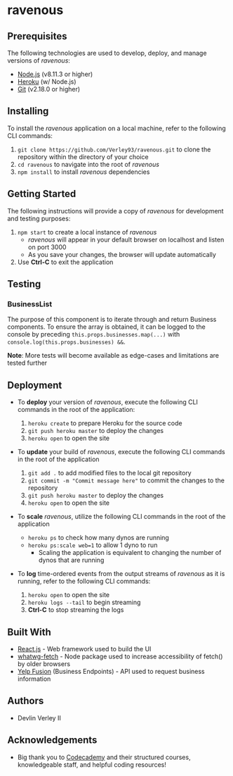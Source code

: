 #   ravenous

##  Prerequisites
The following technologies are used to develop, deploy, and manage versions of *ravenous*:

-   [Node.js](https://nodejs.org/en/) (v8.11.3 or higher)
-   [Heroku](https://devcenter.heroku.com/) (w/ Node.js)
-   [Git](https://git-scm.com/about) (v2.18.0 or higher)

##  Installing
To install the *ravenous* application on a local machine, refer to the following CLI commands:

1.  `git clone https://github.com/Verley93/ravenous.git` to clone the repository within the directory of your choice
2.  `cd ravenous` to navigate into the root of *ravenous*
3.  `npm install` to install *ravenous* dependencies

##  Getting Started
The following instructions will provide a copy of *ravenous* for development and testing purposes:

1.  `npm start` to create a local instance of *ravenous*
    -   *ravenous* will appear in your default browser on localhost and  listen on port 3000
    -   As you save your changes, the browser will update automatically
2.  Use **Ctrl-C** to exit the application

##  Testing
### BusinessList
The purpose of this component is to iterate through and return Business components.  To ensure the array is obtained, it can be logged to the console by preceding `this.props.businesses.map(...)` with `console.log(this.props.businesses) &&`.

**Note**: More tests will become available as edge-cases and limitations are tested further

##  Deployment
-   To **deploy** your version of *ravenous*, execute the following CLI commands in the root of the application:

    1.  `heroku create` to prepare Heroku for the source code
    2.  `git push heroku master` to deploy the changes
    3.  `heroku open` to open the site


-   To **update** your build of *ravenous*, execute the following CLI commands in the root of the application

    1.  `git add .` to add modified files to the local git repository
    2.  `git commit -m "Commit message here"` to commit the changes to the repository
    3.  `git push heroku master` to deploy the changes
    4.  `heroku open` to open the site


-   To **scale** *ravenous*, utilize the following CLI commands in the root of the application

    -   `heroku ps` to check how many dynos are running
    -   `heroku ps:scale web=1` to allow 1 dyno to run
        -   Scaling the application is equivalent to changing the number of dynos that are running


-   To **log** time-ordered events from the output streams of *ravenous* as it is running, refer to the following CLI commands:

    1.  `heroku open` to open the site
    2.  `heroku logs --tail` to begin streaming
    3.  **Ctrl-C** to stop streaming the logs

##  Built With
-   [React.js](https://reactjs.org/) - Web framework used to build the UI
-   [whatwg-fetch](https://www.npmjs.com/package/whatwg-fetch) - Node package used to increase accessibility of fetch() by older browsers
-   [Yelp Fusion](https://www.yelp.com/developers/documentation/v3/business) (Business Endpoints) - API used to request business information

##  Authors
-   Devlin Verley II

##  Acknowledgements
-   Big thank you to [Codecademy](https://www.codecademy.com/learn) and their structured courses, knowledgeable staff, and helpful coding resources!
